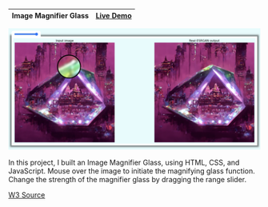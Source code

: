 
| Image Magnifier Glass | [Live Demo](https://lana-20.github.io/image-magnifier-glass/) |
|:--|:--|


![image1](readme-img.png)

In this project, I built an Image Magnifier Glass, using HTML, CSS, and JavaScript.
Mouse over the image to initiate the magnifying glass function.
Change the strength of the magnifier glass by dragging the range slider.

[W3 Source](https://www.w3schools.com/howto/tryit.asp?filename=tryhow_js_image_magnifier_glass)
